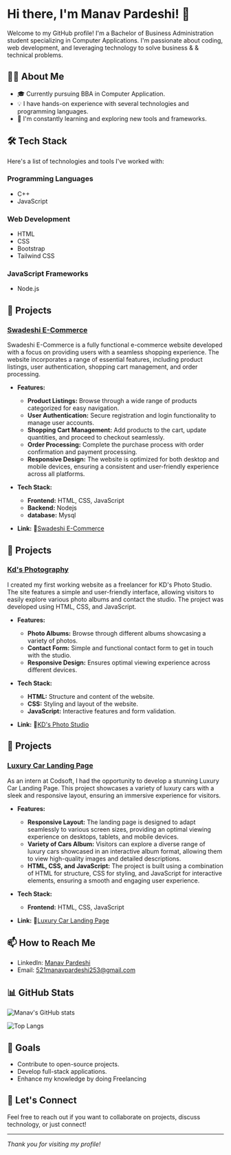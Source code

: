 # Hi there, I'm Manav Pardeshi! 👋

Welcome to my GitHub profile! I'm a Bachelor of Business Administration student specializing in Computer Applications. I'm passionate about coding, web development, and leveraging technology to solve business & & technical problems.

## 👨‍💻 About Me

- 🎓 Currently pursuing BBA in Computer Application.
- 💡 I have hands-on experience with several technologies and programming languages.
- 🚀 I'm constantly learning and exploring new tools and frameworks.

## 🛠️ Tech Stack

Here's a list of technologies and tools I've worked with:

### Programming Languages
- C++
- JavaScript

### Web Development
- HTML
- CSS
- Bootstrap
- Tailwind CSS

### JavaScript Frameworks
- Node.js


## 🌟 Projects

### [Swadeshi E-Commerce](https://swadeshi-e-commerce.netlify.app/)
Swadeshi E-Commerce is a fully functional e-commerce website developed with a focus on providing users with a seamless shopping experience. The website incorporates a range of essential features, including product listings, user authentication, shopping cart management, and order processing.

- **Features:**
  - **Product Listings:** Browse through a wide range of products categorized for easy navigation.
  - **User Authentication:** Secure registration and login functionality to manage user accounts.
  - **Shopping Cart Management:** Add products to the cart, update quantities, and proceed to checkout seamlessly.
  - **Order Processing:** Complete the purchase process with order confirmation and payment processing.
  - **Responsive Design:** The website is optimized for both desktop and mobile devices, ensuring a consistent and user-friendly experience across all platforms.

- **Tech Stack:**
  - **Frontend:** HTML, CSS, JavaScript
  - **Backend:** Nodejs
  - **database:** Mysql

- **Link:** 🔗[Swadeshi E-Commerce](https://swadeshi-e-commerce.netlify.app/)

## 🌟 Projects

### [Kd's Photography](https://kd-photography.netlify.app/)
I created my first working website as a freelancer for KD's Photo Studio. The site features a simple and user-friendly interface, allowing visitors to easily explore various photo albums and contact the studio. The project was developed using HTML, CSS, and JavaScript.

- **Features:**
  - **Photo Albums:** Browse through different albums showcasing a variety of photos.
  - **Contact Form:** Simple and functional contact form to get in touch with the studio.
  - **Responsive Design:** Ensures optimal viewing experience across different devices.

- **Tech Stack:**
  - **HTML:** Structure and content of the website.
  - **CSS:** Styling and layout of the website.
  - **JavaScript:** Interactive features and form validation.

- **Link:** 🔗[KD's Photo Studio](https://kd-photography.netlify.app/)



## 🌟 Projects

### [Luxury Car Landing Page](https://lx-car-landing.netlify.app/)
As an intern at Codsoft, I had the opportunity to develop a stunning Luxury Car Landing Page. This project showcases a variety of luxury cars with a sleek and responsive layout, ensuring an immersive experience for visitors.

- **Features:**
  - **Responsive Layout:** The landing page is designed to adapt seamlessly to various screen sizes, providing an optimal viewing experience on desktops, tablets, and mobile devices.
  - **Variety of Cars Album:** Visitors can explore a diverse range of luxury cars showcased in an interactive album format, allowing them to view high-quality images and detailed descriptions.
  - **HTML, CSS, and JavaScript:** The project is built using a combination of HTML for structure, CSS for styling, and JavaScript for interactive elements, ensuring a smooth and engaging user experience.

- **Tech Stack:**
  - **Frontend:** HTML, CSS, JavaScript
- **Link:**  🔗[Luxury Car Landing Page](https://lx-car-landing.netlify.app/)


## 📫 How to Reach Me

- LinkedIn: [Manav Pardeshi](https://www.linkedin.com/in/manav-pardeshi-he-him-455702236?utm_source=share&utm_campaign=share_via&utm_content=profile&utm_medium=android_app)
- Email: [521manavpardeshi253@gmail.com](mailto:521manavpardeshi253@gmail.com)

## 📊 GitHub Stats

![Manav's GitHub stats](https://github-readme-stats.vercel.app/api?username=your-github-username&show_icons=true&theme=radical)

![Top Langs](https://github-readme-stats.vercel.app/api/top-langs/?username=your-github-username&layout=compact&theme=radical)

## 🎯 Goals
- Contribute to open-source projects.
- Develop full-stack applications.
- Enhance my knowledge by doing Freelancing 

## 💬 Let's Connect
Feel free to reach out if you want to collaborate on projects, discuss technology, or just connect!

---

*Thank you for visiting my profile!*

